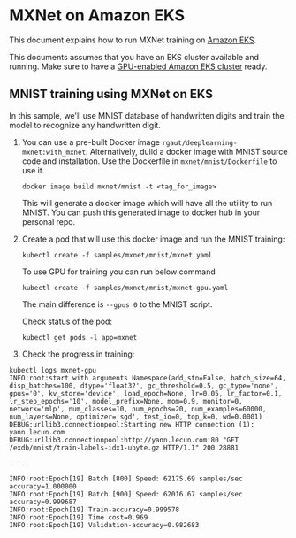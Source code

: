 # MXNet on Amazon EKS 

This document explains how to run MXNet training on [Amazon EKS](https://aws.amazon.com/eks/).

This documents assumes that you have an EKS cluster available and running. Make sure to have a [GPU-enabled Amazon EKS cluster](eks-gpu.md) ready.

## MNIST training using MXNet on EKS

In this sample, we'll use MNIST database of handwritten digits and train the model to recognize any handwritten digit.

1. You can use a pre-built Docker image `rgaut/deeplearning-mxnet:with_mxnet`. Alternatively, duild a docker image with MNIST source code and installation. Use the Dockerfile in `mxnet/mnist/Dockerfile` to use it.

   ```
   docker image build mxnet/mnist -t <tag_for_image>
   ```

   This will generate a docker image which will have all the utility to run MNIST. You can push this generated image to docker hub in your personal repo.

2. Create a pod that will use this docker image and run the MNIST training:

   ```
   kubectl create -f samples/mxnet/mnist/mxnet.yaml
   ```

   To use GPU for training you can run below command

   ```
   kubectl create -f samples/mxnet/mnist/mxnet-gpu.yaml
   ```

   The main difference is `--gpus 0` to the MNIST script.

   Check status of the pod:

   ```
   kubectl get pods -l app=mxnet
   ```

3. Check the progress in training:

  ```
  kubectl logs mxnet-gpu
  INFO:root:start with arguments Namespace(add_stn=False, batch_size=64, disp_batches=100, dtype='float32', gc_threshold=0.5, gc_type='none', gpus='0', kv_store='device', load_epoch=None, lr=0.05, lr_factor=0.1, lr_step_epochs='10', model_prefix=None, mom=0.9, monitor=0, network='mlp', num_classes=10, num_epochs=20, num_examples=60000, num_layers=None, optimizer='sgd', test_io=0, top_k=0, wd=0.0001)
  DEBUG:urllib3.connectionpool:Starting new HTTP connection (1): yann.lecun.com
  DEBUG:urllib3.connectionpool:http://yann.lecun.com:80 "GET /exdb/mnist/train-labels-idx1-ubyte.gz HTTP/1.1" 200 28881

  . . .

  INFO:root:Epoch[19] Batch [800] Speed: 62175.69 samples/sec accuracy=1.000000
  INFO:root:Epoch[19] Batch [900] Speed: 62016.67 samples/sec accuracy=0.999687
  INFO:root:Epoch[19] Train-accuracy=0.999578
  INFO:root:Epoch[19] Time cost=0.969
  INFO:root:Epoch[19] Validation-accuracy=0.982683
  ```
